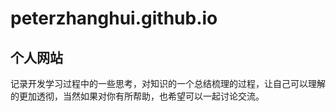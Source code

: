 # peterzhanghui.github.io
## 个人网站
记录开发学习过程中的一些思考，对知识的一个总结梳理的过程，让自己可以理解的更加透彻，当然如果对你有所帮助，也希望可以一起讨论交流。

